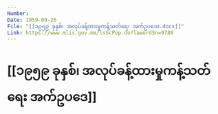 ```yaml
---
Number: 
Date: 1959-09-26
File: "[[၁၉၅၉ ခုနှစ်၊ အလုပ်ခန့်ထားမှုကန့်သတ်ရေး အက်ဥပဒေ။.docx]]"
Link: https://www.mlis.gov.mm/lsScPop.do?lawordSn=9788
---
```

# [[၁၉၅၉ ခုနှစ်၊ အလုပ်ခန့်ထားမှုကန့်သတ်ရေး အက်ဥပဒေ]]